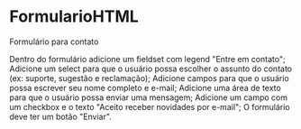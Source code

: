 # FormularioHTML
Formulário para contato

Dentro do formulário adicione um fieldset com legend "Entre em contato";
Adicione um select para que o usuário possa escolher o assunto do contato (ex: suporte, sugestão e reclamação);
Adicione campos para que o usuário possa escrever seu nome completo e e-mail;
Adicione uma área de texto para que o usuário possa enviar uma mensagem;
Adicione um campo com um checkbox e o texto "Aceito receber novidades por e-mail";
O formulário deve ter um botão "Enviar".
